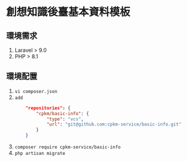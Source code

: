 # 創想知識後臺基本資料模板
## 環境需求
1. Laravel > 9.0
1. PHP > 8.1

## 環境配置
1. `vi composer.json`
2. `add`
    ```json
        "repositories": {
            "cpkm/basic-info": {
                "type": "vcs",
                "url": "git@github.com:cpkm-service/basic-info.git"
            }
        }
    ```
3. `composer require cpkm-service/basic-info`
4. `php artisan migrate`

